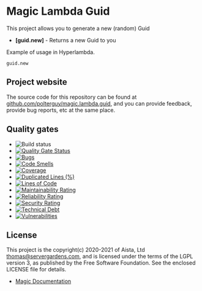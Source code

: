 
# Magic Lambda Guid

This project allows you to generate a new (random) Guid

* __[guid.new]__ - Returns a new Guid to you

Example of usage in Hyperlambda.

```
guid.new
```

## Project website

The source code for this repository can be found at [github.com/polterguy/magic.lambda.guid](https://github.com/polterguy/magic.lambda.guid), and you can provide feedback, provide bug reports, etc at the same place.

## Quality gates

- ![Build status](https://github.com/polterguy/magic.lambda.guid/actions/workflows/build.yaml/badge.svg)
- [![Quality Gate Status](https://sonarcloud.io/api/project_badges/measure?project=polterguy_magic.lambda.guid&metric=alert_status)](https://sonarcloud.io/dashboard?id=polterguy_magic.lambda.guid)
- [![Bugs](https://sonarcloud.io/api/project_badges/measure?project=polterguy_magic.lambda.guid&metric=bugs)](https://sonarcloud.io/dashboard?id=polterguy_magic.lambda.guid)
- [![Code Smells](https://sonarcloud.io/api/project_badges/measure?project=polterguy_magic.lambda.guid&metric=code_smells)](https://sonarcloud.io/dashboard?id=polterguy_magic.lambda.guid)
- [![Coverage](https://sonarcloud.io/api/project_badges/measure?project=polterguy_magic.lambda.guid&metric=coverage)](https://sonarcloud.io/dashboard?id=polterguy_magic.lambda.guid)
- [![Duplicated Lines (%)](https://sonarcloud.io/api/project_badges/measure?project=polterguy_magic.lambda.guid&metric=duplicated_lines_density)](https://sonarcloud.io/dashboard?id=polterguy_magic.lambda.guid)
- [![Lines of Code](https://sonarcloud.io/api/project_badges/measure?project=polterguy_magic.lambda.guid&metric=ncloc)](https://sonarcloud.io/dashboard?id=polterguy_magic.lambda.guid)
- [![Maintainability Rating](https://sonarcloud.io/api/project_badges/measure?project=polterguy_magic.lambda.guid&metric=sqale_rating)](https://sonarcloud.io/dashboard?id=polterguy_magic.lambda.guid)
- [![Reliability Rating](https://sonarcloud.io/api/project_badges/measure?project=polterguy_magic.lambda.guid&metric=reliability_rating)](https://sonarcloud.io/dashboard?id=polterguy_magic.lambda.guid)
- [![Security Rating](https://sonarcloud.io/api/project_badges/measure?project=polterguy_magic.lambda.guid&metric=security_rating)](https://sonarcloud.io/dashboard?id=polterguy_magic.lambda.guid)
- [![Technical Debt](https://sonarcloud.io/api/project_badges/measure?project=polterguy_magic.lambda.guid&metric=sqale_index)](https://sonarcloud.io/dashboard?id=polterguy_magic.lambda.guid)
- [![Vulnerabilities](https://sonarcloud.io/api/project_badges/measure?project=polterguy_magic.lambda.guid&metric=vulnerabilities)](https://sonarcloud.io/dashboard?id=polterguy_magic.lambda.guid)

## License

This project is the copyright(c) 2020-2021 of Aista, Ltd thomas@servergardens.com, and is licensed under the terms
of the LGPL version 3, as published by the Free Software Foundation. See the enclosed LICENSE file for details.

* [Magic Documentation](https://polterguy.github.io/)
